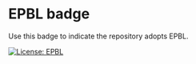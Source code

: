 # EPBL badge

Use this badge to indicate the repository adopts EPBL.

[![License: EPBL](https://img.shields.io/badge/License-EPBL-brightgreen?style=for-the-badge&labelColor=222)](https://github.com/by-The-Lindemans/Equitable_Public_Benefit_License/blob/main/LICENSE.txt)
